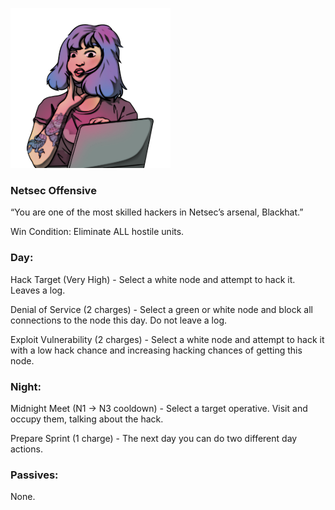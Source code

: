 ![blackhat.png](Images/blackhat.png)

### **Netsec Offensive**

“You are one of the most skilled hackers in Netsec’s arsenal, Blackhat.”

Win Condition: Eliminate ALL hostile units.

### **Day:**

Hack Target (Very High) - Select a white node and attempt to hack it. Leaves a log.

Denial of Service (2 charges) - Select a green or white node and block all connections to the node this day. Do not leave a log.

Exploit Vulnerability (2 charges) - Select a white node and attempt to hack it with a low hack chance and increasing hacking chances of getting this node.

### **Night:**

Midnight Meet (N1 -> N3 cooldown) - Select a target operative. Visit and occupy them, talking about the hack. 

Prepare Sprint (1 charge) - The next day you can do two different day actions.

### **Passives:**

None.